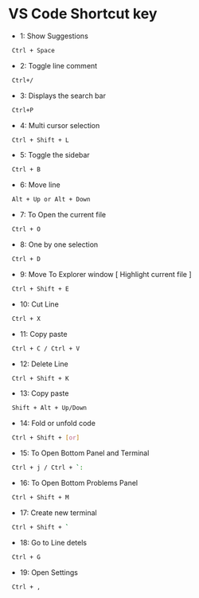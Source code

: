 # VS Code Shortcut key


- 1: Show Suggestions
```sh
 Ctrl + Space
```


- 2: Toggle line comment
```sh
 Ctrl+/
```


- 3: Displays the search bar
```sh
 Ctrl+P
```


- 4: Multi cursor selection
```sh
 Ctrl + Shift + L
```


- 5: Toggle the sidebar
```sh
 Ctrl + B
```

- 6: Move line
```sh
 Alt + Up or Alt + Down
```

- 7: To Open the current file
```sh
 Ctrl + O
```


- 8: One by one selection
```sh
 Ctrl + D
```


- 9: Move To Explorer window [ Highlight current file ]
```sh
 Ctrl + Shift + E
```


- 10: Cut Line
```sh
 Ctrl + X
```



- 11: Copy paste
```sh
 Ctrl + C / Ctrl + V
```


- 12: Delete Line
```sh
 Ctrl + Shift + K
```



- 13: Copy paste
```sh
 Shift + Alt + Up/Down
```



- 14: Fold or unfold code
```sh
 Ctrl + Shift + [or] 
```



- 15: To Open Bottom Panel and Terminal
```sh
 Ctrl + j / Ctrl + `:
```


- 16: To Open Bottom Problems Panel
```sh
 Ctrl + Shift + M
```


- 17: Create new terminal
```sh
 Ctrl + Shift + `
```


- 18: Go to Line detels
```sh
 Ctrl + G
```


- 19: Open Settings
```sh
 Ctrl + ,
```



